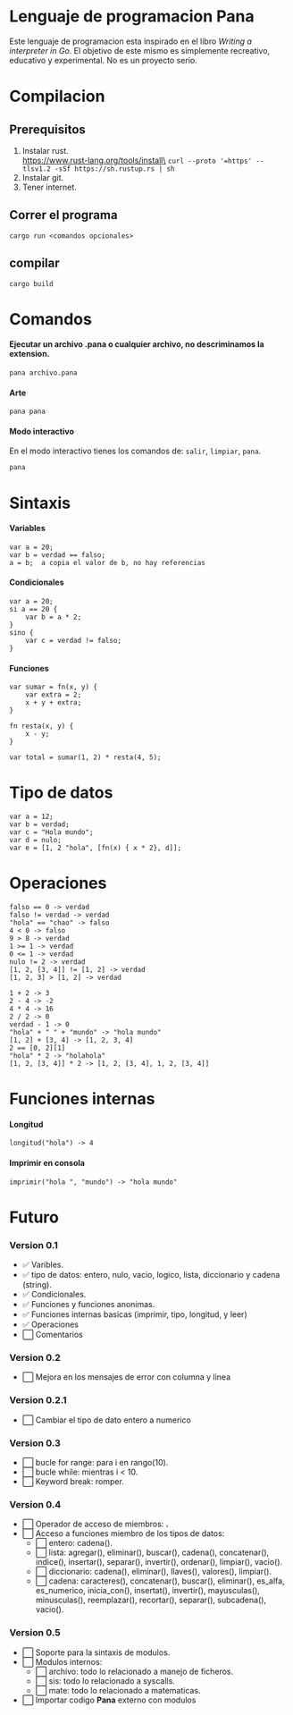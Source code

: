 # Lenguaje de programacion Pana
Este lenguaje de programacion esta inspirado en el libro *Writing a interpreter in Go*. El objetivo de este mismo es simplemente recreativo, educativo y experimental. No es un proyecto serio.

# Compilacion
## Prerequisitos
1. Instalar rust.\
https://www.rust-lang.org/tools/install\
```curl --proto '=https' --tlsv1.2 -sSf https://sh.rustup.rs | sh```
2. Instalar git.
3. Tener internet.

## Correr el programa
```cargo run <comandos opcionales>```

## compilar
```cargo build```

# Comandos
#### Ejecutar un archivo .pana o cualquier archivo, no descriminamos la extension.
```pana archivo.pana```

#### Arte
```pana pana```

#### Modo interactivo
En el modo interactivo tienes los comandos de: `salir`, `limpiar`, `pana`.

```pana```

# Sintaxis
#### Variables
```
var a = 20;
var b = verdad == falso;
a = b;  a copia el valor de b, no hay referencias
```

#### Condicionales
```
var a = 20;
si a == 20 {
    var b = a * 2;
}
sino {
    var c = verdad != falso;
}
```
#### Funciones 
```
var sumar = fn(x, y) {
    var extra = 2;
    x + y + extra;
}

fn resta(x, y) {
    x - y;
}

var total = sumar(1, 2) * resta(4, 5);
```
# Tipo de datos
```
var a = 12;
var b = verdad;
var c = "Hola mundo";
var d = nulo;
var e = [1, 2 "hola", [fn(x) { x * 2}, d]];
```

# Operaciones
```
falso == 0 -> verdad
falso != verdad -> verdad
"hola" == "chao" -> falso
4 < 0 -> falso
9 > 8 -> verdad
1 >= 1 -> verdad 
0 <= 1 -> verdad 
nulo != 2 -> verdad
[1, 2, [3, 4]] != [1, 2] -> verdad
[1, 2, 3] > [1, 2] -> verdad

1 + 2 -> 3
2 - 4 -> -2
4 * 4 -> 16
2 / 2 -> 0
verdad - 1 -> 0
"hola" + " " + "mundo" -> "hola mundo"
[1, 2] + [3, 4] -> [1, 2, 3, 4]
2 == [0, 2][1]
"hola" * 2 -> "holahola"
[1, 2, [3, 4]] * 2 -> [1, 2, [3, 4], 1, 2, [3, 4]]

```

# Funciones internas
#### Longitud
```
longitud("hola") -> 4
```
#### Imprimir en consola
```
imprimir("hola ", "mundo") -> "hola mundo"
```

# Futuro
### Version 0.1
- ✅ Varibles.
- ✅️ tipo de datos: entero, nulo, vacio, logico, lista, diccionario y cadena (string).
- ✅ Condicionales.
- ✅ Funciones y funciones anonimas.
- ✅ Funciones internas basicas (imprimir, tipo, longitud, y leer)
- ✅ Operaciones
- ️⬜️ Comentarios

### Version 0.2
- ⬜️ Mejora en los mensajes de error con columna y linea

### Version 0.2.1
- ⬜️ Cambiar el tipo de dato entero a numerico

### Version 0.3
- ⬜ bucle for range: para i en rango(10).
- ⬜ bucle while: mientras i < 10.
- ⬜ Keyword break: romper.

### Version 0.4
- ⬜ Operador de acceso de miembros: **.**
- ⬜ Acceso a funciones miembro de los tipos de datos:
    - ⬜ entero: cadena().
    - ⬜ lista: agregar(), eliminar(), buscar(), cadena(), concatenar(), indice(), insertar(), separar(), invertir(), ordenar(), limpiar(), vacio().
    - ⬜ diccionario: cadena(), eliminar(), llaves(), valores(), limpiar().
    - ⬜ cadena: caracteres(), concatenar(), buscar(), eliminar(), es_alfa, es_numerico, inicia_con(), insertat(), invertir(), mayusculas(), minusculas(), reemplazar(), recortar(), separar(), subcadena(), vacio().

### Version 0.5
- ⬜ Soporte para la sintaxis de modulos.
- ⬜ Modulos internos:
    - ⬜ archivo: todo lo relacionado a manejo de ficheros.
    - ⬜ sis: todo lo relacionado a syscalls.
    - ⬜ mate: todo lo relacionado a matematicas.
- ⬜ Importar codigo **Pana** externo con modulos